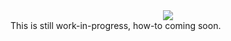 <div align="center">
  <img src="https://s3.amazonaws.com/assets.nickficano.com/findmyiphone.png"><br>
</div>
This is still work-in-progress, how-to coming soon.
